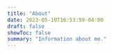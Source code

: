 ```yaml
---
title: "About"
date: 2023-05-10T16:53:59-04:00
draft: false
showToc: false
summary: "Information about me."
---
```



